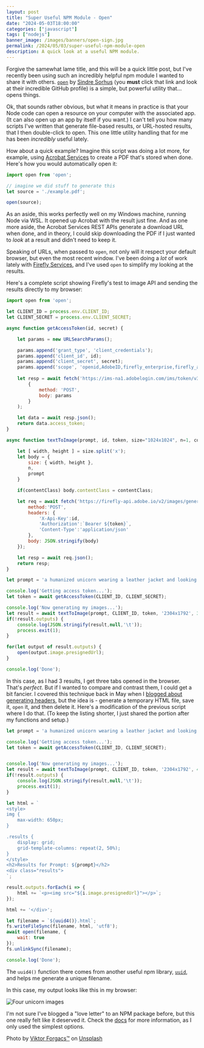 ```yaml
---
layout: post
title: "Super Useful NPM Module - Open"
date: "2024-05-03T18:00:00"
categories: ["javascript"]
tags: ["nodejs"]
banner_image: /images/banners/open-sign.jpg
permalink: /2024/05/03/super-useful-npm-module-open
description: A quick look at a useful NPM module.
---
```


Forgive the samewhat lame title, and this will be a quick little post, but I've recently been using such an incredibly helpful npm module I wanted to share it with others. [`open`](https://www.npmjs.com/package/open) by [Sindre Sorhus](https://github.com/sindresorhus) (you **must** click that link and look at their incredible GitHub profile) is a simple, but powerful utility that... opens things. 

Ok, that sounds rather obvious, but what it means in practice is that your Node code can open a resource on your computer with the associated app. (It can also open up an app by itself if you want.) I can't tell you how many scripts I've written that generate file-based results, or URL-hosted results, that I then double-click to open. This one little utility handling that for me has been *incredibly* useful lately. 

How about a quick example? Imagine this script was doing a lot more, for example, using [Acrobat Services](https://developer.adobe.com/document-services/homepage) to create a PDF that's stored when done. Here's how you would automatically open it:

```js
import open from 'open';

// imagine we did stuff to generate this
let source = './example.pdf';

open(source);
```

As an aside, this works perfectly well on my Windows machine, running Node via WSL. It opened up Acrobat with the result just fine. And as one more aside, the Acrobat Services REST APIs generate a download URL when done, and in theory, I could skip downloading the PDF if I just wanted to *look* at a result and didn't need to keep it.

Speaking of URLs, when passed to `open`, not only will it respect your default browser, but even the most recent window. I've been doing a *lot* of work lately with [Firefly Services](https://developer.adobe.com/firefly-services/docs/guides/), and I've used `open` to simplify my looking at the results. 

Here's a complete script showing Firefly's test to image API and sending the results directly to my browser:

```js
import open from 'open';

let CLIENT_ID = process.env.CLIENT_ID;
let CLIENT_SECRET = process.env.CLIENT_SECRET;

async function getAccessToken(id, secret) {

	let params = new URLSearchParams();

	params.append('grant_type', 'client_credentials');
	params.append('client_id', id);
	params.append('client_secret', secret);
	params.append('scope', 'openid,AdobeID,firefly_enterprise,firefly_api,ff_apis');
	
	let resp = await fetch('https://ims-na1.adobelogin.com/ims/token/v3', 
		{ 
			method: 'POST', 
			body: params
		}
	);

	let data = await resp.json();
	return data.access_token;
}

async function textToImage(prompt, id, token, size="1024x1024", n=1, contentClass) {

	let [ width, height ] = size.split('x');
	let body = {
		size: { width, height }, 
		n,
		prompt
	}

	if(contentClass) body.contentClass = contentClass;

	let req = await fetch('https://firefly-api.adobe.io/v2/images/generate', {
		method:'POST',
		headers: {
			'X-Api-Key':id, 
			'Authorization':`Bearer ${token}`,
			'Content-Type':'application/json'
		}, 
		body: JSON.stringify(body)
	});

	let resp = await req.json();
	return resp;
}

let prompt = 'a humanized unicorn wearing a leather jacket and looking tough';

console.log('Getting access token...');
let token = await getAccessToken(CLIENT_ID, CLIENT_SECRET);

console.log('Now generating my images...');
let result = await textToImage(prompt, CLIENT_ID, token, '2304x1792', 3, 'photo') ;
if(!result.outputs) {
	console.log(JSON.stringify(result,null,'\t'));
	process.exit(1);
}

for(let output of result.outputs) {
	open(output.image.presignedUrl);
}

console.log('Done');
```

In this case, as I had 3 results, I get three tabs opened in the browser. That's *perfect*. But if I wanted to compare and contrast them, I could get a bit fancier. I covered this technique back in May when I [blogged about generating headers](https://www.raymondcamden.com/2024/03/27/automating-blog-post-headers-with-firefly-services), but the idea is - generate a temporary HTML file, save it, `open` it, and then delete it. Here's a modification of the previous script where I do that. (To keep the listing shorter, I just shared the portion after my functions and setup.)

```js
let prompt = 'a humanized unicorn wearing a leather jacket and looking tough';

console.log('Getting access token...');
let token = await getAccessToken(CLIENT_ID, CLIENT_SECRET);


console.log('Now generating my images...');
let result = await textToImage(prompt, CLIENT_ID, token, '2304x1792', 4, 'photo') ;
if(!result.outputs) {
	console.log(JSON.stringify(result,null,'\t'));
	process.exit(1);
}

let html = `
<style>
img {
	max-width: 650px;
}

.results {
	display: grid;
	grid-template-columns: repeat(2, 50%);
}
</style>
<h2>Results for Prompt: ${prompt}</h2>
<div class="results">
`;

result.outputs.forEach(i => {
	html += `<p><img src="${i.image.presignedUrl}"></p>`;
});

html += '</div>';

let filename = `${uuid4()}.html`;
fs.writeFileSync(filename, html, 'utf8');
await open(filename, {
	wait: true
});
fs.unlinkSync(filename);

console.log('Done');
```

The `uuid4()` function there comes from another useful npm library, [`uuid`](https://www.npmjs.com/package/uuid), and helps me generate a unique filename. 

In this case, my output looks like this in my browser:

<p>
<img src="https://static.raymondcamden.com/images/2024/05/unicorn1.jpg" alt="Four unicorn images" class="imgborder imgcenter" loading="lazy">
</p>


I'm not sure I've blogged a "love letter" to an NPM package before, but this one really felt like it deserved it. Check the [docs](https://www.npmjs.com/package/open) for more information, as I only used the simplest options. 

Photo by <a href="https://unsplash.com/@sonance?utm_content=creditCopyText&utm_medium=referral&utm_source=unsplash">Viktor Forgacs™️</a> on <a href="https://unsplash.com/photos/red-and-white-open-neon-signage-LNwIJHUtED4?utm_content=creditCopyText&utm_medium=referral&utm_source=unsplash">Unsplash</a>
  